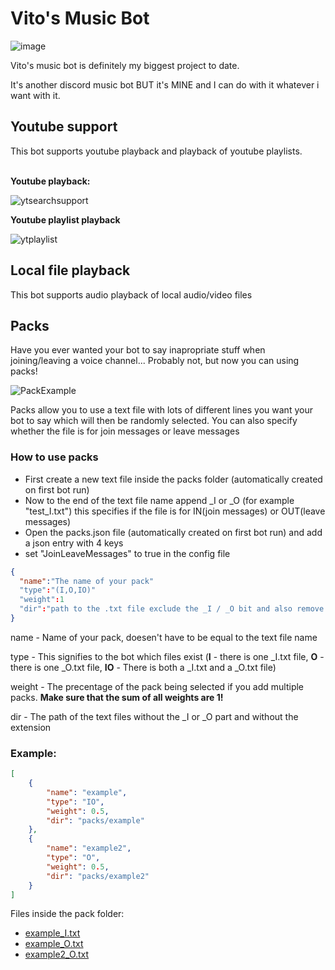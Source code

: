 # Vito's Music Bot
![image](https://user-images.githubusercontent.com/73427833/166977719-7c24f2a8-5cbe-40ee-b614-76a642f7e279.png)

Vito's music bot is definitely my biggest project to date.

It's another discord music bot BUT it's MINE and I can do with it whatever i want with it.

<h2>Youtube support</h2>
This bot supports youtube playback and playback of youtube playlists.
<br></br>

**Youtube playback:**

![ytsearchsupport](https://user-images.githubusercontent.com/73427833/170981276-9c2f858d-8733-4a15-8657-7495d8f7a8c2.png)

**Youtube playlist playback**

![ytplaylist](https://user-images.githubusercontent.com/73427833/170981633-7055a6ff-6b02-457a-86b0-8ba872df2cc3.png)

<h2>Local file playback</h2>

This bot supports audio playback of local audio/video files

<h2>Packs</h2>

Have you ever wanted your bot to say inapropriate stuff when joining/leaving a voice channel... Probably not, but now you can using packs!

![PackExample](https://user-images.githubusercontent.com/73427833/170971361-c5270c14-6ce9-43e1-8cf4-c96e7f88660f.png)

Packs allow you to use a text file with lots of different lines you want your bot to say which will then be randomly selected. You can also specify whether the file is for join messages or leave messages

<h3>How to use packs</h3>

- First create a new text file inside the packs folder (automatically created on first bot run)
- Now to the end of the text file name append _I or _O (for example "test_I.txt") this specifies if the file is for IN(join messages) or OUT(leave messages)
- Open the packs.json file (automatically created on first bot run) and add a json entry with 4 keys
- set "JoinLeaveMessages" to true in the config file

```json
{
  "name":"The name of your pack"
  "type":"(I,O,IO)"
  "weight":1
  "dir":"path to the .txt file exclude the _I / _O bit and also remove the extension (.txt)"
}
```

name - Name of your pack, doesen't have to be equal to the text file name

type - This signifies to the bot which files exist (**I** - there is one <name>_I.txt file, **O** - there is one <name>_O.txt file, **IO** - There is both a <name>_I.txt and a <name>_O.txt file)

weight - The precentage of the pack being selected if you add multiple packs. **Make sure that the sum of all weights are 1!**
  
dir - The path of the text files without the _I or _O part and without the extension
  
<h3>Example:</h3>
  
```json
[
    {
        "name": "example",
        "type": "IO",
        "weight": 0.5,
        "dir": "packs/example"
    },
    {
        "name": "example2",
        "type": "O",
        "weight": 0.5,
        "dir": "packs/example2"
    }
]
```
Files inside the pack folder:
  
- [example_I.txt](https://github.com/Vito510/VMB/files/8797688/example_I.txt)
- [example_O.txt](https://github.com/Vito510/VMB/files/8797693/example_O.txt)
- [example2_O.txt](https://github.com/Vito510/VMB/files/8797694/example2_O.txt)

  
